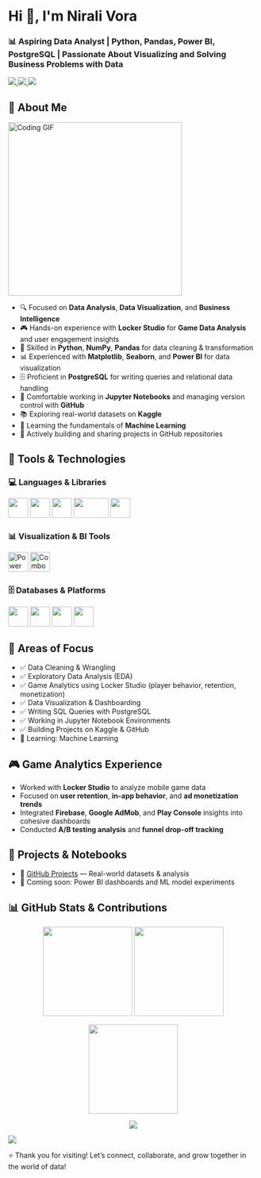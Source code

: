 <h1 align="left">Hi 👋, I'm Nirali Vora</h1>
<h3 align="left">📊 Aspiring Data Analyst | Python, Pandas, Power BI, PostgreSQL | Passionate About Visualizing and Solving Business Problems with Data</h3>

<p align="left">
  <a href="https://github.com/nirali-vora" target="_blank">
    <img src="https://img.shields.io/badge/GitHub-nirali--vora-181717?style=flat&logo=github" />
  </a>
  <a href="https://www.linkedin.com/in/nirali-vora-948230240/" target="_blank">
    <img src="https://img.shields.io/badge/LinkedIn-nirali--vora-0A66C2?style=flat&logo=linkedin&logoColor=white" />
  </a>
  <a href="mailto:niralivora1303@gmail.com" target="_blank">
    <img src="https://img.shields.io/badge/Email-niralivora1303@gmail.com-D14836?style=flat&logo=gmail&logoColor=white" />
  </a>
</p>

## 🚀 About Me

<div align="left">
  <img src="https://media.giphy.com/media/qgQUggAC3Pfv687qPC/giphy.gif" width="350" alt="Coding GIF" />
</div>  

- 🔍 Focused on **Data Analysis**, **Data Visualization**, and **Business Intelligence**
- 🎮 Hands-on experience with **Locker Studio** for **Game Data Analysis** and user engagement insights
- 🐍 Skilled in **Python**, **NumPy**, **Pandas** for data cleaning & transformation
- 📊 Experienced with **Matplotlib**, **Seaborn**, and **Power BI** for data visualization
- 🗄️ Proficient in **PostgreSQL** for writing queries and relational data handling
- 📁 Comfortable working in **Jupyter Notebooks** and managing version control with **GitHub**
- 📚 Exploring real-world datasets on **Kaggle**
- 🤖 Learning the fundamentals of **Machine Learning**
- 🚀 Actively building and sharing projects in GitHub repositories

## 💼 Tools & Technologies

### 💻 Languages & Libraries
<p align="left">
  <img src="https://cdn.jsdelivr.net/gh/devicons/devicon/icons/python/python-original.svg" width="40" height="40" />
  <img src="https://cdn.jsdelivr.net/gh/devicons/devicon/icons/pandas/pandas-original.svg" width="40" height="40" />
  <img src="https://cdn.jsdelivr.net/gh/devicons/devicon/icons/numpy/numpy-original.svg" width="40" height="40" />
  <img src="https://seaborn.pydata.org/_static/logo-wide-lightbg.svg" width="70" height="40" />
  <img src="https://cdn.jsdelivr.net/gh/devicons/devicon/icons/matplotlib/matplotlib-original.svg" width="40" height="40" />
</p>

### 📊 Visualization & BI Tools
<p align="left">
  <img src="https://img.icons8.com/color/48/000000/power-bi.png" width="40" height="40" alt="Power BI"/>
  <img src="https://img.icons8.com/color/48/combo-chart--v1.png" width="40" alt="Combo Chart Icon" />
</p>

### 🗄️ Databases & Platforms
<p align="left">
  <img src="https://cdn.jsdelivr.net/gh/devicons/devicon/icons/postgresql/postgresql-original.svg" width="40" height="40" />
  <img src="https://cdn.jsdelivr.net/gh/devicons/devicon/icons/jupyter/jupyter-original.svg" width="40" height="40" />
  <img src="https://cdn.jsdelivr.net/gh/devicons/devicon/icons/github/github-original.svg" width="40" height="40" />
  <img src="https://cdn.jsdelivr.net/gh/devicons/devicon/icons/kaggle/kaggle-original.svg" width="40" height="40" />
</p>

## 📌 Areas of Focus

- ✅ Data Cleaning & Wrangling
- ✅ Exploratory Data Analysis (EDA)
- ✅ Game Analytics using Locker Studio (player behavior, retention, monetization)
- ✅ Data Visualization & Dashboarding
- ✅ Writing SQL Queries with PostgreSQL
- ✅ Working in Jupyter Notebook Environments
- ✅ Building Projects on Kaggle & GitHub
- 🚧 Learning: Machine Learning


## 🎮 Game Analytics Experience

- Worked with **Locker Studio** to analyze mobile game data
- Focused on **user retention**, **in-app behavior**, and **ad monetization trends**
- Integrated **Firebase**, **Google AdMob**, and **Play Console** insights into cohesive dashboards
- Conducted **A/B testing analysis** and **funnel drop-off tracking**

## 📁 Projects & Notebooks

- 🔹 [GitHub Projects](https://github.com/nirali-vora) — Real-world datasets & analysis
- 🔹 Coming soon: Power BI dashboards and ML model experiments

## 📊 GitHub Stats & Contributions

<p align="center">
  <img src="https://github-readme-stats.vercel.app/api?username=nirali-vora&show_icons=true&theme=radical&count_private=true" height="180" />
  <img src="https://github-readme-stats.vercel.app/api/top-langs/?username=nirali-vora&layout=compact&theme=radical" height="180" />
</p>

<p align="center">
  <img src="https://streak-stats.demolab.com?user=nirali-vora&theme=radical&hide_border=false" height="180" />
</p>

<p align="center">
  <img src="https://github-profile-trophy.vercel.app/?username=nirali-vora&theme=radical&margin-w=15&margin-h=15" />
</p>
<p align="left">
  <img src="https://komarev.com/ghpvc/?username=nirali-vora&label=Profile%20views&color=dc143c&style=flat" />
</p>

<p align="left"> 
  ⭐ Thank you for visiting!  
  Let’s connect, collaborate, and grow together in the world of data!
</p>
